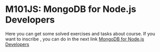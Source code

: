 # M101JS: MongoDB for Node.js Developers
  Here you can get some solved exercises and tasks about course.
  If you want to inscribe , you can do in the next link
  [MongoDB for Node.js Developers](https://university.mongodb.com/courses/M101JS/about)
